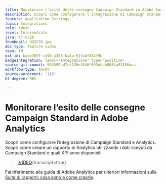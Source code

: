 ```yaml
---
title: Monitorare l’esito delle consegne Campaign Standard in Adobe Analytics
description: Scopri come configurare l’integrazione di Campaign Standard e Analytics. Scopri come creare un rapporto in Analytics utilizzando i dati ricevuti da Campaign Standard e quali KPI sono disponibili.
feature: Application Settings
topic: Integrations
role: Admin
level: Intermediate
jira: KT-6526
thumbnail: 332576.jpg
doc-type: feature video
team: TM
exl-id: babe7b9f-c198-4358-ba3a-91fabf584f9b
badgeIntegration: label="Integrazione" type="positive"
source-git-commit: 943599bd7ce139ef846f093ebda9084a91550aca
workflow-type: tm+mt
source-wordcount: '110'
ht-degree: 98%

---
```


# Monitorare l’esito delle consegne Campaign Standard in Adobe Analytics

Scopri come configurare l’integrazione di Campaign Standard e Analytics. Scopri come creare un rapporto in Analytics utilizzando i dati ricevuti da Campaign Standard e quali KPI sono disponibili.

>[!VIDEO](https://video.tv.adobe.com/v/332576/?learn=on){transcript=true}

Fai riferimento alla guida di Adobe Analytics per ulteriori informazioni sulle [Suite di rapporti: cosa sono e come crearle](https://experienceleague.adobe.com/docs/analytics-learn/tutorials/intro-to-analytics/analytics-basics/understanding-and-creating-report-suites.html?lang=it#intro-to-analytics).
